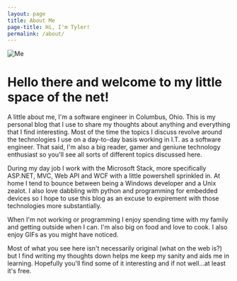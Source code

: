 ```yaml
---
layout: page
title: About Me
page-title: Hi, I'm Tyler!
permalink: /about/
---
```


<div class="image-wrapper">
	<image src="{{site.url}}/assets/me.png" alt="Me" /> 
</div>

# Hello there and welcome to my little space of the net! 

A little about me, I'm a software engineer in Columbus, Ohio. This is my personal blog that I use to share my thoughts about anything and everything that I find interesting. Most of the time the topics I discuss revolve around the technologies I use on a day-to-day basis working in I.T. as a software engineer. That said, I'm also a big reader, gamer and geniune technology enthusiast so you'll see all sorts of different topics discussed here.

During my day job I work with the Microsoft Stack, more specifically ASP.NET, MVC, Web API and WCF with a little powershell sprinkled in. At home I tend to bounce between being a Windows developer and a Unix zealot. I also love dabbling with python and programming for embedded devices so I hope to use this blog as an excuse to expirement with those technologies more substantially.

When I'm not working or programming I enjoy spending time with my family and getting outside when I can. I'm also big on food and love to cook. I also enjoy GIFs as you might have noticed.

Most of what you see here isn't necessarily original (what on the web is?) but I find writing my thoughts down helps me keep my sanity and aids me in learning. Hopefully you'll find some of it interesting and if not well...at least it's free.
